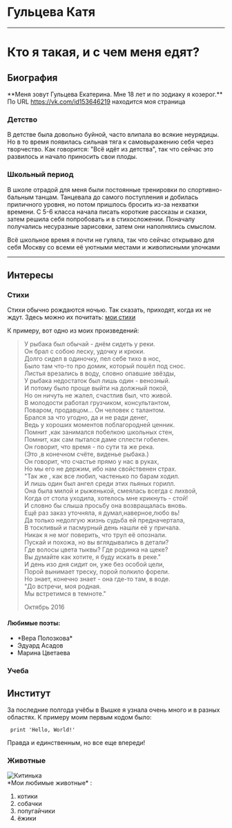 # Гульцева Катя

-------------------

# Кто я такая, и с чем меня едят?
## Биография 

\*\*Меня зовут Гульцева Екатерина. Мне 18 лет и по зодиаку я козерог.\*\*   
По URL <https://vk.com/id153646219> находится моя страница
### Детство
В детстве была довольно буйной, часто влипала во всякие неурядицы. Но в то время появилась сильная тяга к самовыражению себя через творчество. Как говорится: "Всё идёт из детства", так что сейчас это развилось и начало приносить свои плоды. 
### Школьный период 
В школе отрадой для меня были постоянные тренировки по спортивно-бальным танцам. Танцевала до самого поступления и добилась приличного уровня, но потом пришлось бросить из-за нехватки времени. С 5-6 класса начала писать короткие рассказы и сказки, затем решила себя попробовать и в стихосложении. Поначалу получались несуразные зарисовки, затем они наполнялись смыслом.

Всё школьное время я почти не гуляла, так что сейчас открываю для себя Москву со всеми её уютными местами и живописными улочками

-----------------------

## Интересы
### Стихи
Стихи обычно рождаются ночью.
Так сказать, приходят, когда их не ждут.
Здесь можно их почитать:
[мои стихи](https://vk.com/away.php?to=https%3A%2F%2Fstihi.ru%2Favtor%2Fgultsevak&post=153646219_2632&cc_key=)  

К примеру, вот одно из моих произведений: 
 
> У рыбака был обычай - днём сидеть у реки.  
> Он брал с собою леску, удочку и крюки.  
> Долго сидел в одиночку, пел себе тихо в нос,  
> Было там что-то про домик, который пошёл под снос.  
> Листья врезались в воду, словно опавшие звёзды,  
> У рыбака недостаток был лишь один - венозный.  
> И потому было проще выйти на должный покой,  
> Но он ничуть не жалел, счастлив был, что живой.  
> В молодости работал грузчиком, консультантом,  
> Поваром, продавцом... Он человек с талантом.  
> Брался за что угодно, да и не ради денег,  
> Ведь у хороших моментов поблагородней ценник.  
> Помнит ,как занимался побелкою школьных стен,  
> Помнит, как сам пытался даме сплести гобелен.  
> Он говорит, что время - по сути та же река.  
> (Это ,в конечном счёте, виденье рыбака.)  
> Он говорит, что счастье прямо у нас в руках,  
> Но мы его не держим, ибо нам свойственен страх.  
> "Так же , как все любил, частенько по барам ходил.  
> И лишь один был ангел среди этих пьяных горилл.  
> Она была милой и рыженькой, смеялась всегда с лихвой,  
> Когда от стола уходила, хотелось мне крикнуть - стой!  
> И словно бы слыша просьбу она возвращалась вновь.  
> Ещё раз заказ уточняла, я думал,наверное,любо вь!  
> Да только недолгую жизнь судьба ей предначертала,  
> В тоскливый и пасмурный день нашли её у причала.  
> Никак я не мог поверить, что труп её опознали.  
> Пускай и похожа, но вы вглядывались в детали?  
> Где волосы цвета тыквы? Где родинка на щеке?  
> Вы думайте как хотите, я буду искать в реке."  
> И день изо дня сидит он, уже без особой цели,  
> Порой вынимает треску, порой полкило форели.  
> Но знает, конечно знает - она где-то там, в воде.  
> "До встречи, моя родная.  
> Мы встретимся в темноте."  
>  
> Октябрь 2016  


#### Любимые поэты:
+ \*Вера Полозкова\*
+ Эдуард Асадов
+ Марина Цветаева
### Учеба
## Институт
За последние полгода учёбы в Вышке я узнала очень много и в разных областях.
К примеру моим первым кодом было:  
         
     print 'Hello, World!'    
     
Правда и единственным, но все еще впереди!
### Животные
![Китинька](https://pp.userapi.com/c638127/v638127219/115fb/QyxgSJlAl5k.jpg)  
\*Мои любимые животные\* :
1. котики  
2. собачки  
3. попугайчики  
4. ёжики  
